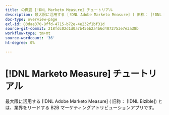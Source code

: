 ```yaml
---
title: の概要 [!DNL Marketo Measure] チュートリアル
description: 最大限に活用する [!DNL Adobe Marketo Measure] ( 旧称： [!DNL Bizible]) とは、業界をリードする B2B マーケティングアトリビューションアプリです。
doc-type: overview-page
exl-id: 83dae370-8ffd-4715-b72e-4e232f1bf31d
source-git-commit: 218fdc02d1d0a7b456b2a4b6d4072753e7e3a38b
workflow-type: tm+mt
source-wordcount: '36'
ht-degree: 0%

---
```


# [!DNL Marketo Measure] チュートリアル

最大限に活用する [!DNL Adobe Marketo Measure] ( 旧称： [!DNL Bizible]) とは、業界をリードする B2B マーケティングアトリビューションアプリです。

<div id="recs-overview-body-1"></div>
<div id="recs-overview-body-2"></div>
<div id="recs-overview-body-3"></div>
<div id="recs-overview-body-4"></div>
<div id="recs-overview-body-5"></div>
<div id="recs-overview-body-6"></div>